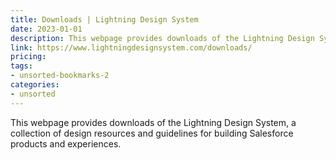 ```yaml
---
title: Downloads | Lightning Design System
date: 2023-01-01
description: This webpage provides downloads of the Lightning Design System, a collection of design resources and guidelines for building Salesforce products and experiences.
link: https://www.lightningdesignsystem.com/downloads/
pricing: 
tags: 
- unsorted-bookmarks-2 
categories: 
- unsorted 
---
```


This webpage provides downloads of the Lightning Design System, a collection of design resources and guidelines for building Salesforce products and experiences.